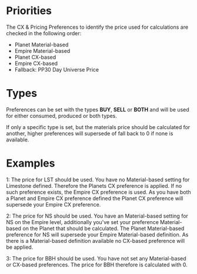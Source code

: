 # Priorities

The CX & Pricing Preferences to identify the price used for calculations are checked in the following order:

- Planet Material-based
- Empire Material-based
- Planet CX-based
- Empire CX-based
- Fallback: PP30 Day Universe Price

# Types

Preferences can be set with the types **BUY**, **SELL** or **BOTH** and will be used for either consumed, produced or both types.

If only a specific type is set, but the materials price should be calculated for another, higher preferences will supersede of fall back to 0 if none is available.

# Examples

1: The price for LST should be used. You have no Material-based setting for Limestone defined. Therefore the Planets CX preference is applied. If no such preference exists, the Empire CX preference is used. As you have both a Planet and Empire CX preference defined the Planet CX preference will supersede your Empire CX preference.

2: The price for NS should be used. You have an Material-based setting for NS on the Empire level, additionally you've set your preference Material-based on the Planet that should be calculated. The Planet Material-based preference for NS will supersede your Empire Material-based definition. As there is a Material-based definition available no CX-based preference will be applied.

3: The price for BBH should be used. You have not set any Material-based or CX-based preferences. The price for BBH therefore is calculated with 0.
